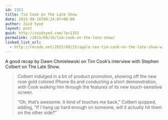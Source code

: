 ```yaml
---
id: 1351
title: Tim Cook on The Late Show
date: 2015-09-16T08:24:07+00:00
author: Zaid Syed
layout: post
guid: http://zaidsyed.com/?p=1351
permalink: /2015/09/16/tim-cook-on-the-late-show/
linked_list_url:
  - http://recode.net/2015/09/15/apple-ceo-tim-cook-on-the-late-show-with-stephen-colbert/
---
```

A good recap by Dawn Chmielewski on Tim Cook&#8217;s interview with Stephen Colbert on The Late Show.

> Colbert indulged in a bit of product promotion, showing off the new rose gold colored iPhone 6s and conducting a short demonstration, with Cook walking him through the features of its new touch-sensitive screen.
> 
> “Oh, that’s awesome. It kind of touches me back,” Colbert quipped, adding, “If I hang up hard enough on someone, will it actually hit them on the other side?”